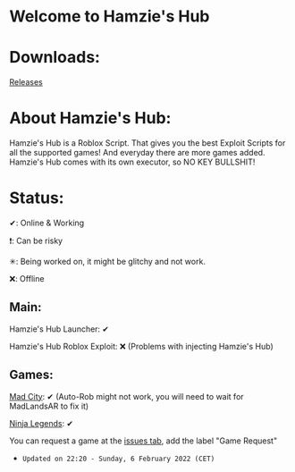 # Welcome to Hamzie's Hub

# Downloads:

[Releases](https://github.com/Hamziee/Hamzies-Hub/releases)

# About Hamzie's Hub:

Hamzie's Hub is a Roblox Script. That gives you the best Exploit Scripts for all the supported games! And everyday there are more games added. Hamzie's Hub comes with its own executor, so NO KEY BULLSHIT!

# Status:
>
✔: Online & Working
>
❗: Can be risky
>
✳: Being worked on, it might be glitchy and not work.
>
❌: Offline

## Main:
>
Hamzie's Hub Launcher: ✔
>
Hamzie's Hub Roblox Exploit: ❌ (Problems with injecting Hamzie's Hub)

## Games:
>
[Mad City](https://www.roblox.com/games/1224212277/Mad-City): ✔ (Auto-Rob might not work, you will need to wait for MadLandsAR to fix it)
>
[Ninja Legends](https://www.roblox.com/games/3956818381/Ninja-Legends): ✔
>
You can request a game at the [issues tab](https://github.com/Hamziee/Hamzies-Hub/issues), add the label "Game Request"
>
* `Updated on 22:20 - Sunday, 6 February 2022 (CET)`


